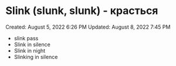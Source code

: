 # Slink (slunk, slunk) - красться

Created: August 5, 2022 6:26 PM
Updated: August 8, 2022 7:45 PM

- slink pass
- Slink in silence
- Slink in night
- Slinking in silence